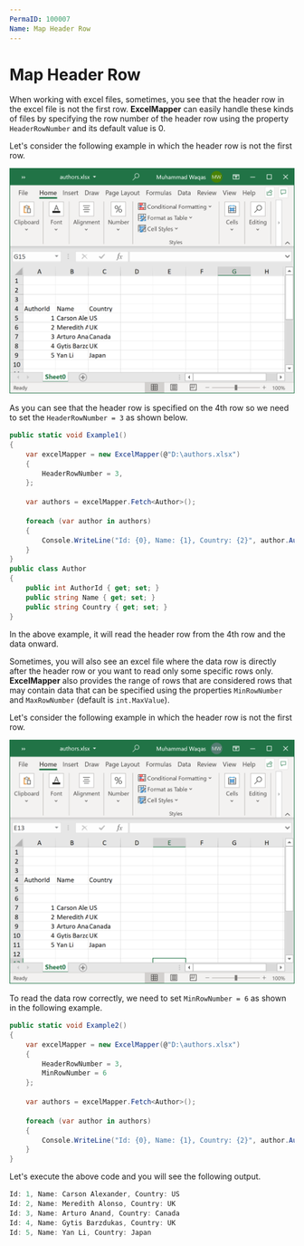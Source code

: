 ```yaml
---
PermaID: 100007
Name: Map Header Row
---
```


# Map Header Row

When working with excel files, sometimes, you see that the header row in the excel file is not the first row. **ExcelMapper** can easily handle these kinds of files by specifying the row number of the header row using the property `HeaderRowNumber` and its default value is 0. 

Let's consider the following example in which the header row is not the first row.

<img src="images/excel-7.png" alt="authors data in excel file"> 

As you can see that the header row is specified on the 4th row so we need to set the `HeaderRowNumber = 3` as shown below.

```csharp
public static void Example1()
{
    var excelMapper = new ExcelMapper(@"D:\authors.xlsx")
    {
        HeaderRowNumber = 3,
    };

    var authors = excelMapper.Fetch<Author>();

    foreach (var author in authors)
    {
        Console.WriteLine("Id: {0}, Name: {1}, Country: {2}", author.AuthorId, author.Name, author.Country);
    }
}
public class Author
{
    public int AuthorId { get; set; }
    public string Name { get; set; }
    public string Country { get; set; }
}
```

In the above example, it will read the header row from the 4th row and the data onward.

Sometimes, you will also see an excel file where the data row is directly after the header row or you want to read only some specific rows only. **ExcelMapper** also provides the range of rows that are considered rows that may contain data that can be specified using the properties `MinRowNumber` and `MaxRowNumber` (default is `int.MaxValue`).

Let's consider the following example in which the header row is not the first row.

<img src="images/excel-8.png" alt="authors data in excel file"> 

To read the data row correctly, we need to set `MinRowNumber = 6` as shown in the following example.

```csharp
public static void Example2()
{
    var excelMapper = new ExcelMapper(@"D:\authors.xlsx")
    {
        HeaderRowNumber = 3,
        MinRowNumber = 6
    };

    var authors = excelMapper.Fetch<Author>();

    foreach (var author in authors)
    {
        Console.WriteLine("Id: {0}, Name: {1}, Country: {2}", author.AuthorId, author.Name, author.Country);
    }
}
```

Let's execute the above code and you will see the following output.

```csharp
Id: 1, Name: Carson Alexander, Country: US
Id: 2, Name: Meredith Alonso, Country: UK
Id: 3, Name: Arturo Anand, Country: Canada
Id: 4, Name: Gytis Barzdukas, Country: UK
Id: 5, Name: Yan Li, Country: Japan
```